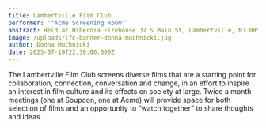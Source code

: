 ```yaml
---
title: Lambertville Film Club
performer: '"Acme Screening Room"'
abstract: Held at Hibernia Firehouse 37 S Main St, Lambertville, NJ 08530
image: /uploads/lfc-banner-donna-muchnicki.jpg
author: Donna Muchnicki
date: 2023-07-10T22:30:00.000Z
---
```

The Lambertville Film Club screens diverse films that are a starting point for collaboration, connection, conversation and change, in an effort to inspire an interest in film culture and its effects on society at large. Twice a month meetings (one at Soupcon, one at Acme) will provide space for both selection of films and an opportunity to “watch together” to share thoughts and ideas.